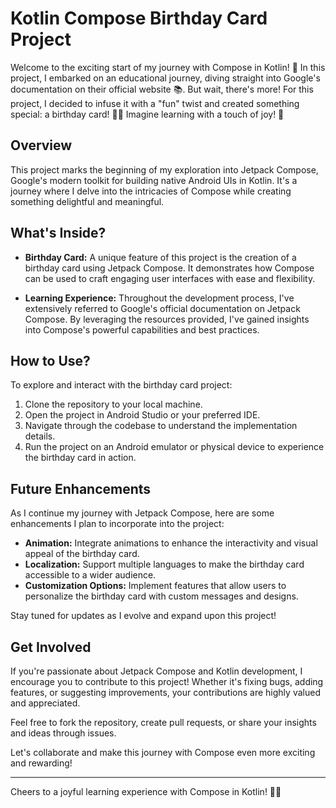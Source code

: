 # Kotlin Compose Birthday Card Project

Welcome to the exciting start of my journey with Compose in Kotlin! 🚀 In this project, I embarked on an educational journey, diving straight into Google's documentation on their official website 📚. But wait, there's more! For this project, I decided to infuse it with a "fun" twist and created something special: a birthday card! 🎉🎂 Imagine learning with a touch of joy! 🌟

## Overview

This project marks the beginning of my exploration into Jetpack Compose, Google's modern toolkit for building native Android UIs in Kotlin. It's a journey where I delve into the intricacies of Compose while creating something delightful and meaningful.

## What's Inside?

- **Birthday Card:** A unique feature of this project is the creation of a birthday card using Jetpack Compose. It demonstrates how Compose can be used to craft engaging user interfaces with ease and flexibility.

- **Learning Experience:** Throughout the development process, I've extensively referred to Google's official documentation on Jetpack Compose. By leveraging the resources provided, I've gained insights into Compose's powerful capabilities and best practices.

## How to Use?

To explore and interact with the birthday card project:

1. Clone the repository to your local machine.
2. Open the project in Android Studio or your preferred IDE.
3. Navigate through the codebase to understand the implementation details.
4. Run the project on an Android emulator or physical device to experience the birthday card in action.

## Future Enhancements

As I continue my journey with Jetpack Compose, here are some enhancements I plan to incorporate into the project:

- **Animation:** Integrate animations to enhance the interactivity and visual appeal of the birthday card.
- **Localization:** Support multiple languages to make the birthday card accessible to a wider audience.
- **Customization Options:** Implement features that allow users to personalize the birthday card with custom messages and designs.

Stay tuned for updates as I evolve and expand upon this project!

## Get Involved

If you're passionate about Jetpack Compose and Kotlin development, I encourage you to contribute to this project! Whether it's fixing bugs, adding features, or suggesting improvements, your contributions are highly valued and appreciated.

Feel free to fork the repository, create pull requests, or share your insights and ideas through issues.

Let's collaborate and make this journey with Compose even more exciting and rewarding!

---

Cheers to a joyful learning experience with Compose in Kotlin! 🎉✨
